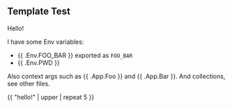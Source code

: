 ## Template Test

Hello!

I have some Env variables:

* {{ .Env.FOO_BAR }} exported as `FOO_BAR`
* {{ .Env.PWD }}

Also context args such as {{ .App.Foo }} and {{ .App.Bar }}. And collections, see other files.

{{ "hello!" | upper | repeat 5 }}
